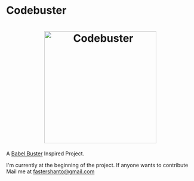# Codebuster

<h1 align="center">
	<img
		width="300"
		alt="Codebuster"
		src="https://www.nicepng.com/png/detail/346-3463499_available-skills-coding-logo-png.png">
</h1>

A [Babel Buster](https://www.cs.cmu.edu/~dst/DeCSS/Baccash/) Inspired Project. 

I'm currently at the beginning of the project. If anyone wants to contribute Mail me at <a href="mailto:fastershanto@gmail.com">fastershanto@gmail.com</a>
